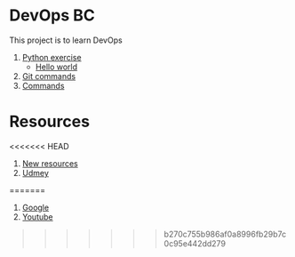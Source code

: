 # DevOps BC

This project is to learn DevOps

1. [Python exercise](python)
	- [Hello world](python/hello-world.py)
2. [Git commands](git_commands.md)
3. [Commands](commands.md)


# Resources

<<<<<<< HEAD
1. [New resources](http://www.google.com)
2. [Udmey](https://www.udemy.com/)

=======
1. [Google](http://www.google.com)
2. [Youtube](http://www.youtube.com)
>>>>>>> b270c755b986af0a8996fb29b7c0c95e442dd279
